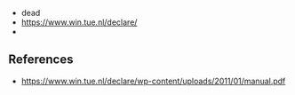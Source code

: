 
- dead
- https://www.win.tue.nl/declare/
- 
## References

- https://www.win.tue.nl/declare/wp-content/uploads/2011/01/manual.pdf
